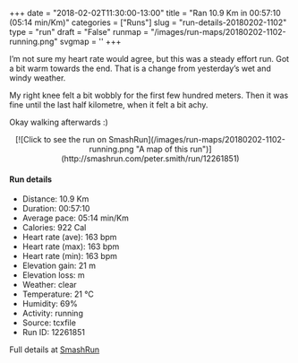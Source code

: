 +++
date = "2018-02-02T11:30:00-13:00"
title = "Ran 10.9 Km in 00:57:10 (05:14 min/Km)"
categories = ["Runs"]
slug = "run-details-20180202-1102"
type = "run"
draft = "False"
runmap = "/images/run-maps/20180202-1102-running.png"
svgmap = '<polyline points="0 56, 1 60, 2 60, 12 51, 18 48, 24 50, 27 47, 28 45, 29 45, 30 45, 32 45, 41 45, 44 46, 45 46, 55 54, 59 55, 63 56, 63 56, 63 56, 68 56, 76 54, 83 52, 89 53, 92 54, 98 51, 100 48, 97 44, 97 40, 98 44, 100 48, 98 51, 93 54, 83 52, 79 53, 70 56, 62 56, 55 54, 45 46, 43 45, 32 45, 27 45, 27 47, 24 49, 19 47, 16 48, 11 51, 7 54">'
+++

I’m not sure my heart rate would agree, but this was a steady effort run. Got a bit warm towards the end. That is a change from yesterday’s wet and windy weather. 

My right knee felt a bit wobbly for the first few hundred meters. Then it was fine until the last half kilometre, when it felt a bit achy. 

Okay walking afterwards :)

<!--more-->

<center>
[![Click to see the run on SmashRun](/images/run-maps/20180202-1102-running.png "A map of this run")](http://smashrun.com/peter.smith/run/12261851)
</center>

#### Run details

* Distance: 10.9 Km
* Duration: 00:57:10
* Average pace: 05:14 min/Km
* Calories: 922 Cal
* Heart rate (ave): 163 bpm
* Heart rate (max): 163 bpm
* Heart rate (min): 163 bpm
* Elevation gain: 21 m
* Elevation loss:  m
* Weather: clear
* Temperature: 21 &deg;C
* Humidity: 69%
* Activity: running
* Source: tcxfile
* Run ID: 12261851

Full details at [SmashRun](http://smashrun.com/peter.smith/run/12261851)